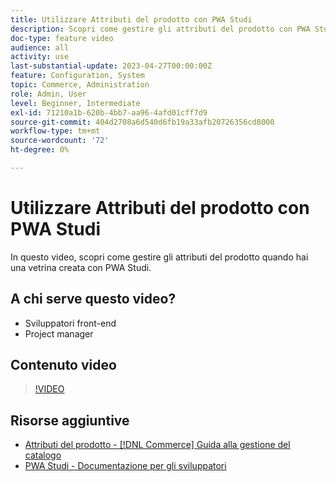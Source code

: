 ```yaml
---
title: Utilizzare Attributi del prodotto con PWA Studi
description: Scopri come gestire gli attributi del prodotto con PWA Studi.
doc-type: feature video
audience: all
activity: use
last-substantial-update: 2023-04-27T00:00:00Z
feature: Configuration, System
topic: Commerce, Administration
role: Admin, User
level: Beginner, Intermediate
exl-id: 71210a1b-620b-4bb7-aa96-4afd01cff7d9
source-git-commit: 404d2708a6d540d6fb19a33afb20726356cd8000
workflow-type: tm+mt
source-wordcount: '72'
ht-degree: 0%

---
```


# Utilizzare Attributi del prodotto con PWA Studi

In questo video, scopri come gestire gli attributi del prodotto quando hai una vetrina creata con PWA Studi.

## A chi serve questo video?

- Sviluppatori front-end
- Project manager

## Contenuto video

>[!VIDEO](https://video.tv.adobe.com/v/343788?quality=12&learn=on)

## Risorse aggiuntive

- [Attributi del prodotto - [!DNL Commerce] Guida alla gestione del catalogo](https://experienceleague.adobe.com/docs/commerce-admin/catalog/product-attributes/product-attributes.html)
- [PWA Studi - Documentazione per gli sviluppatori](https://developer.adobe.com/commerce/pwa-studio/)
